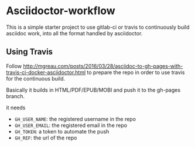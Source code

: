 # Asciidoctor-workflow

This is a simple starter project to use gitlab-ci or travis to continuously build asciidoc work, into
all the format handled by asciidoctor.

## Using Travis

Follow http://mgreau.com/posts/2016/03/28/asciidoc-to-gh-pages-with-travis-ci-docker-asciidoctor.html
to prepare the repo in order to use travis for the continuous build.

Basically it builds in HTML/PDF/EPUB/MOBI and push it to the gh-pages branch.

it needs

+ `GH_USER_NAME`: the registered username in the repo
+ `GH_USER_EMAIL`: the registered email in the repo
+ `GH_TOKEN`: a token to automate the push
+ `GH_REF`: the url of the repo
